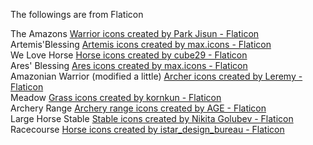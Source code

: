 The followings are from Flaticon

The Amazons <a href="https://www.flaticon.com/free-icons/warrior" title="warrior icons">Warrior icons created by Park Jisun - Flaticon</a><br>
Artemis'Blessing <a href="https://www.flaticon.com/free-icons/artemis" title="artemis icons">Artemis icons created by max.icons - Flaticon</a><br>
We Love Horse <a href="https://www.flaticon.com/free-icons/horse" title="horse icons">Horse icons created by cube29 - Flaticon</a><br>
Ares' Blessing <a href="https://www.flaticon.com/free-icons/ares" title="ares icons">Ares icons created by max.icons - Flaticon</a><br>
Amazonian Warrior (modified a little) <a href="https://www.flaticon.com/free-icons/archer" title="archer icons">Archer icons created by Leremy - Flaticon</a><br>
Meadow <a href="https://www.flaticon.com/free-icons/grass" title="grass icons">Grass icons created by kornkun - Flaticon</a><br>
Archery Range <a href="https://www.flaticon.com/free-icons/archery-range" title="archery range icons">Archery range icons created by AGE - Flaticon</a><br>
Large Horse Stable <a href="https://www.flaticon.com/free-icons/stable" title="Stable icons">Stable icons created by Nikita Golubev - Flaticon</a><br>
Racecourse <a href="https://www.flaticon.com/free-icons/horse" title="horse icons">Horse icons created by istar_design_bureau - Flaticon</a>
